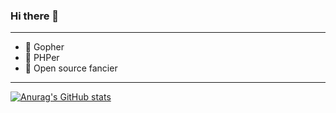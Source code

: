 ### Hi there 👋

****
* 🔭 Gopher
* 🔭 PHPer
* 🌱 Open source fancier
****

[![Anurag's GitHub stats](https://github-readme-stats.vercel.app/api?username=Zzhenping)](https://github.com/anuraghazra/github-readme-stats)

<!--
**Zzhenping/Zzhenping** is a ✨ _special_ ✨ repository because its `README.md` (this file) appears on your GitHub profile.

Here are some ideas to get you started:

- 🔭 I’m currently working on ...
- 🌱 I’m currently learning ...
- 👯 I’m looking to collaborate on ...
- 🤔 I’m looking for help with ...
- 💬 Ask me about ...
- 📫 How to reach me: ...
- 😄 Pronouns: ...
- ⚡ Fun fact: ...
-->
